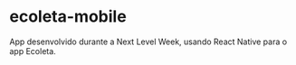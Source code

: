 # ecoleta-mobile
App desenvolvido durante a Next Level Week, usando React Native para o app Ecoleta.
